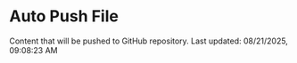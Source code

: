 # Auto Push File

Content that will be pushed to GitHub repository.
Last updated: 08/21/2025, 09:08:23 AM